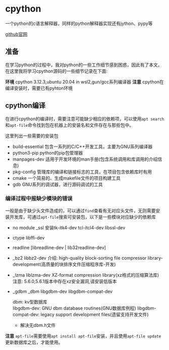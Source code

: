 # cpython
一个python的c语言解释器，同样的python解释器实现还有jython、pypy等

[github官网](https://github.com/python/cpython)

## 准备
在学习python的过程中，我对python的一些工作细节感到困惑，因此有了本文。在这里我将学习cpython源码的一些细节记录在下面:

**环境** cpython 3.12.3,ubuntu 20.04 in wsl2,gun/gcc系列编译器
**注意** cpython在编译安装时，需要已有pyhton环境

## cpython编译
在进行cpython的编译时，需要注意可能缺少相应的依赖项，可以使用`apt search`和`apt-file`命令找到包在机器上的安装名和文件存在与那些包中。

这里列出一些需要的安装包
- build-essential 包含一系列的C/C++开发工具，主要为GNU系列编译器
- python3-pip python的pip包管理器
- manpages-dev 适用于开发环境的man手册(包含系统调用和库调用的介绍信息)
- pkg-config 管理库的编译和链接标志的工具，在项目包含依赖库时有用
- cmake 一个简易的、生成makefile文件的项目构建工具
- gdb GNU系列的调试器，进行源码调试的工具

### 编译过程中报缺少模块的错误

一般是由于缺少头文件造成的，可以通过`find`查看有无对应头文件，无则需要安装开发库，可通过`apt-file`搜索可安装包，以下是一些模块对应缺少的依赖库

- no module _ssl
    安装tk-itk4-dev tcl-itcl4-dev libssl-dev
- ctype
    libffi-dev
- readline
    [libreadline-dev | lib32readline-dev]
- _bz2
    libbz2-dev
     介绍:
      high-quality block-sorting file compressor library- development(高质量的块排序文件压缩程序库-开发)
         
- _lzma
    liblzma-dev
    XZ-format compression library(xz格式的压缩算法库)
    注意: 5.6.0,5.6.1版本中存在xz安全漏洞,请安装低版本

- _gdbm _dbm
    libgdbm-dev libgdbm-compat-dev

    dbm: kv型数据库  
    libgdbm-dev: GNU dbm database routines(GNU数据库例程)
    libgdbm-compat-dev: legacy support development files(遗留支持开发文件)
    - 解决无dbm.h文件

**注意** `apt-file`需要使用`apt install apt-file`安装，并且使用`apt-file update`更新数据库之后，才能使用。
